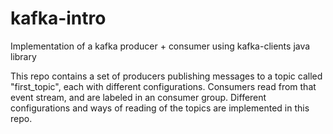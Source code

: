 # kafka-intro

Implementation of a kafka producer + consumer using kafka-clients java library

This repo contains a set of producers publishing messages to a topic called "first_topic", each with different configurations. 
Consumers read from that event stream, and are labeled in an consumer group. Different configurations and ways of reading of the topics are implemented in this repo.
